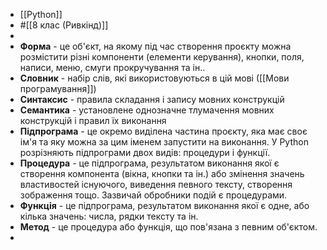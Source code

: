 - [[Python]]
- #[[8 клас (Ривкінд)]]
-
- **Форма** - це об'єкт, на якому під час створення проєкту можна розмістити різні компоненти (елементи керування), кнопки, поля, написи, меню, смуги прокручування та ін..
- **Словник**  - набір слів, які використовуються в цій мові ([[Мови програмування]])
- **Синтаксис** - правила складання  і запису мовних конструкцій
- **Семантика** - установлене однозначне тлумачення мовних конструкцій і правил їх виконання
- **Підпрограма** - це окремо виділена частина проєкту, яка має своє ім'я та яку можна за цим іменем запустити на виконання. У Python розрізняють підпрограми двох видів: процедури і функції.
- **Процедура** - це підпрограма, результатом виконання якої є створення компонента (вікна, кнопки та ін.) або змінення значень властивостей існуючого, виведення певного тексту, створення зображення тощо. Зазвичай обробники подій є процедурами.
- **Функція** - це підпрограма, результатом виконання якої є одне, або кілька значень: числа, рядки тексту та ін.
- **Метод** - це процедура або функція, що пов'язана з певним об'єктом.
-